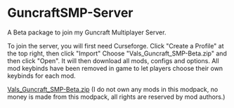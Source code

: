 # GuncraftSMP-Server
A Beta package to join my Guncraft Multiplayer Server.

To join the server, you will first need Curseforge.
Click "Create a Profile" at the top right, then click "Import"
Choose "Vals_Guncraft_SMP-Beta.zip" and then click "Open".
It will then download all mods, configs and options.
All mod keybinds have been removed in game to let players choose their own keybinds for each mod.


[Vals_Guncraft_SMP-Beta.zip](https://github.com/Valturna/GuncraftSMP-Server/files/13302573/Vals_Guncraft_SMP-Beta.zip)
(I do not own any mods in this modpack, no money is made from this modpack, all rights are reserved by mod authors.)

